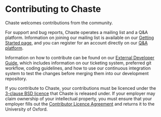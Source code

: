 # Contributing to Chaste

Chaste welcomes contributions from the community.

For support and bug reports, Chaste operates a mailing list and a Q&A platform.
Information on joining our mailing list is available on our [Getting Started page](https://chaste.github.io/docs/), and you can register for an account directly on our [Q&A platform](https://chaste.cs.ox.ac.uk/questions/).

Information on how to contribute can be found on our [External Developer Guide](https://chaste.cs.ox.ac.uk/trac/wiki/ChasteGuides/ExternalDeveloperGuide), which includes information on our ticketing system, preferred git workflow, coding guidelines, and how to use our continuous integration system to test the changes before merging them into our development repository.

If you contribute to Chaste, your contributions must be licenced under the [3-clause BSD licence](licencing/README_LICENCING.md) that Chaste is released under.
If your employer may claim ownership of your intellectual property, you must ensure that your employer fills out the [Contributor Licence Agreement](licencing/ContributorLicenceAgreement.docx) and returns it to the University of Oxford.
